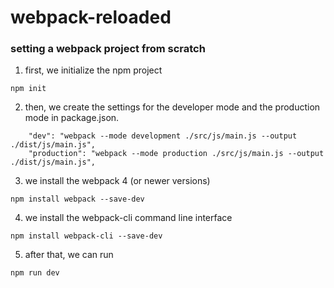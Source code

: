 # webpack-reloaded
### setting a webpack project from scratch

1. first, we initialize the npm project
```
npm init
```
2. then, we create the settings for the developer mode and the production mode in package.json.
```
    "dev": "webpack --mode development ./src/js/main.js --output ./dist/js/main.js",
    "production": "webpack --mode production ./src/js/main.js --output ./dist/js/main.js",
```
3. we install the webpack 4 (or newer versions)
```
npm install webpack --save-dev
```
4. we install the webpack-cli command line interface
```
npm install webpack-cli --save-dev
```
5. after that, we can run
```
npm run dev
```


